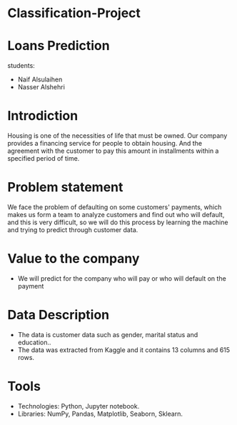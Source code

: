 # Classification-Project

# Loans Prediction 
students:
* Naif Alsulaihen
* Nasser Alshehri



# Introdiction
Housing is one of the necessities of life that must be owned. Our company provides a financing service for people to obtain housing. And the agreement with the customer to pay this amount in installments within a specified period of time.

# Problem statement
We face the problem of defaulting on some customers' payments, which makes us form a team to analyze customers and find out who will default, and this is very difficult, so we will do this process by learning the machine and trying to predict through customer data.

# Value to the company
* We will predict for the company who will pay or who will default on the payment

# Data Description
* The data is customer data such as gender, marital status and education..
* The data was extracted from Kaggle and it contains 13 columns and 615 rows.

# Tools
* Technologies: Python, Jupyter notebook.
* Libraries: NumPy, Pandas, Matplotlib, Seaborn, Sklearn.
